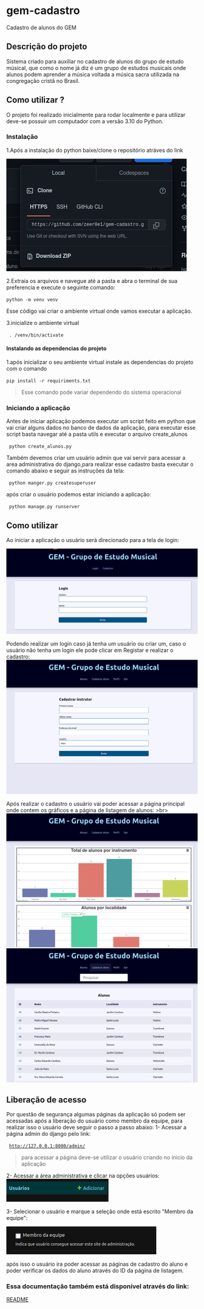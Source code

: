# gem-cadastro

Cadastro de alunos do GEM

## Descrição do projeto

Sistema criado para auxiliar no cadastro de alunos do grupo de estudo músical, que como o nome já diz é um grupo de estudos musicais onde alunos podem aprender a música voltada a música sacra utilizada na congregação cristã no Brasil.

## Como utilizar ?

O projeto foi realizado inicialmente para rodar localmente e para utilizar deve-se possuir um computador com a versão 3.10 do Python.

### Instalação

1.Após a instalação do python baixe/clone o repositório atráves do link 

![imagem1](images_markdown/image1.png)

2.Extraia os arquivos e navegue até a pasta e abra o terminal de sua preferencia e execute o seguinte comando: <br>

<code>python -m venv venv  </code>

Esse código vai criar o ambiente virtual onde vamos executar a aplicação.

3.inicialize o ambiente virtual <br>

<code> . /venv/bin/activate </code>

#### Instalando as dependencias do projeto
1.após inicializar o seu ambiente virtual instale as dependencias do projeto com o comando <br>

<code>pip install -r requiriments.txt </code>
> Esse comando pode variar dependendo do sistema operacional

### Iniciando a aplicação
Antes de iniciar aplicação podemos executar um script feito em python que vai criar alguns dados no banco de dados da aplicação, para executar esse script basta navegar até a pasta utils e executar o arquivo create_alunos <br>

<code> python create_alunos.py </code> <br>

Também devemos criar um usuário admin que vai servir para acessar a area administrativa do django,para realizar esse cadastro basta executar o comando abaixo e seguir as instruções da tela: <br>

<code> python manger.py createsuperuser </code> <br>

após criar o usuário podemos estar iniciando a aplicação: <br>

<code> python manage.py runserver </code>
## Como utilizar
Ao iniciar a aplicação o usuário será direcionado para a tela de login: <br>

![imagem1](images_markdown/login.png)


Podendo realizar um login caso já tenha um usuário ou criar um, caso o usuário não tenha um login ele pode clicar em Registar e realizar o cadastro: <br>
![imagem1](images_markdown/cadastro_instrutor.png)


Após realizar o cadastro o usuário vai poder acessar a página principal onde contem os gráficos e a página de listagem de alunos: >br>
![imagem1](images_markdown/tela_inicial.png)
![imagem1](images_markdown/lista.png)

## Liberação de acesso 
Por questão de segurança algumas páginas da aplicação só podem ser acessadas após a liberação do usuário como membro da equipe, para realizar isso o usuário deve seguir o passo a passo abaixo:
1- Acessar a página admin do django pelo link: <br>

<code> http://127.0.0.1:8000/admin/ </code>
> para acessar a página deve-se utilizar o usuário criando no inicio da aplicação

2- Acessar a área administrativa e clicar na opções usuários: <br>
![imagem1](images_markdown/user_admin.png)


3- Selecionar o usuário e marque a seleção onde está escrito "Membro da equipe": <br>

![imagem1](images_markdown/menbro.png)

após isso o usuário ira poder acessar as páginas de cadastro do aluno e poder verificar os dados do aluno através do ID da página de listagem.

### Essa documentação também está disponível através do link:
[README](/README.pdf)

